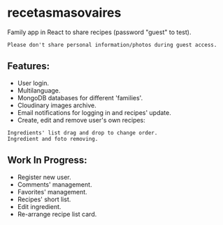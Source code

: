 # recetasmasovaires
Family app in React to share recipes (password "guest" to test).
```
Please don't share personal information/photos during guest access.
```


## Features:
- User login.
- Multilanguage.
- MongoDB databases for different 'families'.
- Cloudinary images archive.
- Email notifications for logging in and recipes' update.
- Create, edit and remove user's own recipes:
```
Ingredients' list drag and drop to change order.
Ingredient and foto removing.
```

## Work In Progress:
- Register new user.
- Comments' management.
- Favorites' management.
- Recipes' short list.
- Edit ingredient.
- Re-arrange recipe list card.
